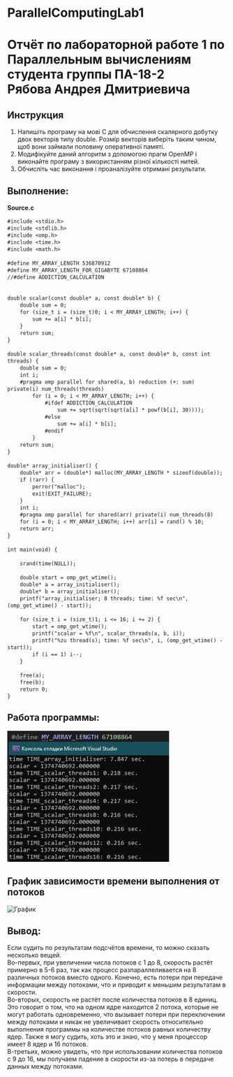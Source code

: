 # ParallelComputingLab1
 
# Отчёт по лабораторной работе 1 по Параллельным вычислениям <br>студента группы ПА-18-2<br>Рябова Андрея Дмитриевича

## Инструкция
1. Напишіть програму на мові C для обчислення скалярного добутку двох векторів типу double. Розмір векторів виберіть таким чином, щоб вони займали половину оперативної памяті.
2. Модифікуйте даний алгоритм з допомогою прагм OpenMP і виконайте програму з використанням різної кількості нитей.
3. Обчисліть час виконання і проаналізуйте отримані результати.

## Выполнение:
**Source.c**
```
#include <stdio.h>
#include <stdlib.h>
#include <omp.h>
#include <time.h>
#include <math.h>

#define MY_ARRAY_LENGTH 536870912
#define MY_ARRAY_LENGTH_FOR_GIGABYTE 67108864
//#define ADDICTION_CALCULATION


double scalar(const double* a, const double* b) {
	double sum = 0;
	for (size_t i = (size_t)0; i < MY_ARRAY_LENGTH; i++) {
		sum += a[i] * b[i];
	}
	return sum;
}

double scalar_threads(const double* a, const double* b, const int threads) {
	double sum = 0;
	int i;
	#pragma omp parallel for shared(a, b) reduction (+: sum) private(i) num_threads(threads)
		for (i = 0; i < MY_ARRAY_LENGTH; i++) {
			#ifdef ADDICTION_CALCULATION
				sum += sqrt(sqrt(sqrt(a[i] * powf(b[i], 30))));
			#else
				sum += a[i] * b[i];
			#endif
		}
	return sum;
}

double* array_initialiser() {
	double* arr = (double*) malloc(MY_ARRAY_LENGTH * sizeof(double));
	if (!arr) {
		perror("malloc"); 
		exit(EXIT_FAILURE); 
	}
	int i;
	#pragma omp parallel for shared(arr) private(i) num_threads(8)
	for (i = 0; i < MY_ARRAY_LENGTH; i++) arr[i] = rand() % 10;
	return arr;
}

int main(void) {

	srand(time(NULL));

	double start = omp_get_wtime();
	double* a = array_initialiser();
	double* b = array_initialiser();
	printf("array_initialiser; 8 threads; time: %f sec\n", (omp_get_wtime() - start));

	for (size_t i = (size_t)1; i <= 16; i += 2) {
		start = omp_get_wtime();
		printf("scalar = %f\n", scalar_threads(a, b, i));
		printf("%zu thread(s); time: %f sec\n", i, (omp_get_wtime() - start));
		if (i == 1) i--;
	}

	free(a);
	free(b);
	return 0;
}
```
## Работа программы:
![Пример 1](screenshots/screenshot1.jpg)

## График зависимости времени выполнения от потоков
![График](screenshots/screenshot2.jpg)

## Вывод:
Если судить по результатам подсчётов времени, то можно сказать несколько вещей.   
Во-первых, при увеличении числа потоков с 1 до 8, скорость растёт примерно в 5-6 раз, так как процесс разпараллеливается на 8 различных потоков вместо одного. Конечно, есть потери при передаче информации между потоками, что и приводит к меньшим результатам в скорости.   
Во-вторых, скорость не растёт после количества потоков в 8 единиц. Это говорит о том, что на одном ядре находится 2 потока, которые не могут работать одновременно, что вызывает потери при переключении между потоками и никак не увеличивает скорость относительно выполнения программы на количестве потоков равных количеству ядер. Также я могу судить, хоть это и знаю, что у меня процессор имеет 8 ядер и 16 потоков.   
В-третьих, можно увидеть, что при использовании количества потоков с 9 до 16, мы получаем падение в скорости из-за потерь в передаче данных между потоками.   
